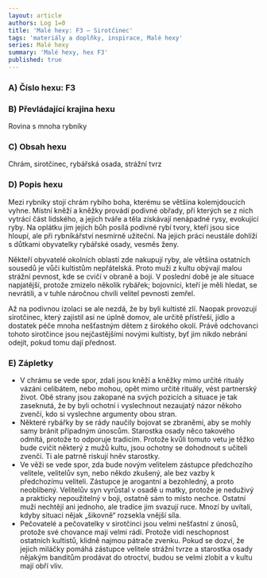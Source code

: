 ```yaml
---
layout: article
authors: Log 1=0
title: 'Malé hexy: F3 – Sirotčinec'
tags: 'materiály a doplňky, inspirace, Malé hexy'
series: Malé hexy
summary: 'Malé hexy, hex F3'
published: true
---
```


### A) Číslo hexu: F3

### B) Převládající krajina hexu
Rovina s mnoha rybníky
### C) Obsah hexu
Chrám, sirotčinec, rybářská osada, strážní tvrz
### D) Popis hexu
Mezi rybníky stojí chrám rybího boha, kterému se většina kolemjdoucích vyhne. Místní kněží a kněžky provádí podivné obřady, při kterých se z nich vytrácí část lidského, a jejich tváře a těla získávají nenápadné rysy, evokující ryby. Na oplátku jim jejich bůh posílá podivné rybí tvory, kteří jsou sice hloupí, ale při rybníkářství nesmírně užiteční. Na jejich práci neustále dohlíží s důtkami obyvatelky rybářské osady, vesměs ženy.

Někteří obyvatelé okolních oblastí zde nakupují ryby, ale většina ostatních sousedů je vůči kultistům nepřátelská. Proto muži z kultu obývají malou strážní pevnost, kde se cvičí v obraně a boji. V poslední době je ale situace napjatější, protože zmizelo několik rybářek; bojovníci, kteří je měli hledat, se nevrátili, a v tuhle náročnou chvíli velitel pevnosti zemřel.

Až na podivnou izolaci se ale nezdá, že by byli kultisté zlí. Naopak provozují sirotčinec, který zajistil asi ne úplně domov, ale určitě přístřeší, jídlo a dostatek péče mnoha nešťastným dětem z širokého okolí. Právě odchovanci tohoto sirotčince jsou nejčastějšími novými kultisty, byť jim nikdo nebrání odejít, pokud tomu dají přednost.
### E) Zápletky
- V chrámu se vede spor, zdali jsou kněží a kněžky mimo určité rituály vázáni celibátem, nebo mohou, opět mimo určité rituály, vést partnerský život. Obě strany jsou zakopané na svých pozicích a situace je tak zaseknutá, že by byli ochotní i vyslechnout nezaujatý názor někoho zvenčí, kdo si vyslechne argumenty obou stran.
- Některé rybářky by se rády naučily bojovat se zbraněmi, aby se mohly samy bránit případným únoscům. Starostka osady něco takového odmítá, protože to odporuje tradicím. Protože kvůli tomuto vetu je těžko bude cvičit některý z mužů kultu, jsou ochotny se dohodnout s učiteli zvenčí. Ti ale patrně riskují hněv starostky.
- Ve věži se vede spor, zda bude novým velitelem zástupce předchozího velitele, velitelův syn, nebo někdo zkušený, ale bez vazby k předchozímu veliteli. Zástupce je arogantní a bezohledný, a proto neoblíbený. Velitelův syn vyrůstal v osadě u matky, protože je neduživý a prakticky nepoužitelný v boji, ostatně sám to místo nechce. Ostatní muži nechtějí ani jednoho, ale tradice jim svazují ruce. Mnozí by uvítali, kdyby situaci nějak „šikovně“ rozsekla vnější síla.
- Pečovatelé a pečovatelky v sirotčinci jsou velmi nešťastní z únosů, protože své chovance mají velmi rádi. Protože vidí neschopnost ostatních kultistů, klidně najmou pátrače zvenku. Pokud se dozví, že jejich miláčky pomáhá zástupce velitele strážní tvrze a starostka osady nějakým banditům prodávat do otroctví, budou se velmi zlobit a v kultu mají obří vliv.
